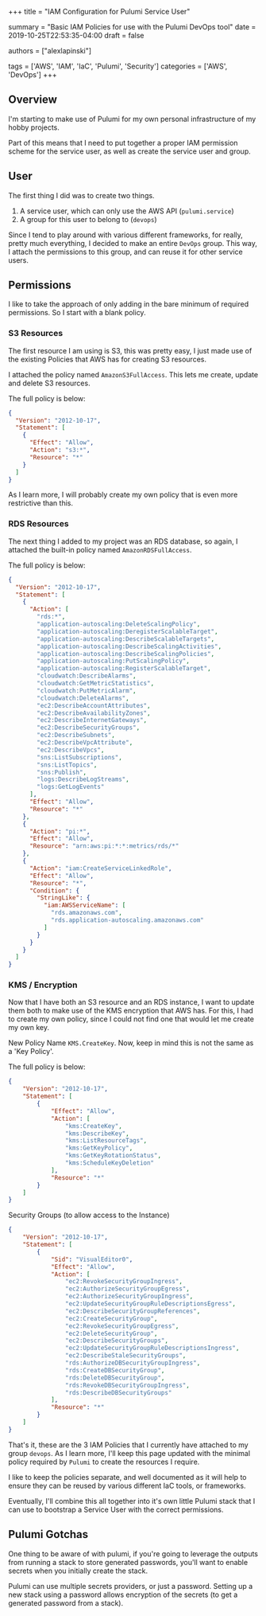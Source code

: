+++
title = "IAM Configuration for Pulumi Service User"

summary = "Basic IAM Policies for use with the Pulumi DevOps tool"
date = 2019-10-25T22:53:35-04:00
draft = false

authors = ["alexlapinski"]

tags = ['AWS', 'IAM', 'IaC', 'Pulumi', 'Security']
categories = ['AWS', 'DevOps']
+++

## Overview
I'm starting to make use of Pulumi for my own personal infrastructure of my hobby projects.

Part of this means that I need to put together a proper IAM permission scheme for the service user, as well as create the service user and group.

## User
The first thing I did was to create two things.
1. A service user, which can only use the AWS API (```pulumi.service```)
2. A group for this user to belong to (```devops```)

Since I tend to play around with various different frameworks, for really, pretty much everything, I decided to make an entire ```DevOps``` group. This way, I attach the permissions to this group, and can reuse it for other service users.

## Permissions
I like to take the approach of only adding in the bare minimum of required permissions. So I start with a blank policy.

### S3 Resources
The first resource I am using is S3, this was pretty easy, I just made use of the existing Policies that AWS has for creating S3 resources.

I attached the policy named ```AmazonS3FullAccess```. This lets me create, update and delete S3 resources.

The full policy is below:
```json
{
  "Version": "2012-10-17",
  "Statement": [
    {
      "Effect": "Allow",
      "Action": "s3:*",
      "Resource": "*"
    }
  ]
}
```

As I learn more, I will probably create my own policy that is even more restrictive than this.

### RDS Resources
The next thing I added to my project was an RDS database, so again, I attached the built-in policy named ```AmazonRDSFullAccess```.

The full policy is below:
```json
{
  "Version": "2012-10-17",
  "Statement": [
    {
      "Action": [
        "rds:*",
        "application-autoscaling:DeleteScalingPolicy",
        "application-autoscaling:DeregisterScalableTarget",
        "application-autoscaling:DescribeScalableTargets",
        "application-autoscaling:DescribeScalingActivities",
        "application-autoscaling:DescribeScalingPolicies",
        "application-autoscaling:PutScalingPolicy",
        "application-autoscaling:RegisterScalableTarget",
        "cloudwatch:DescribeAlarms",
        "cloudwatch:GetMetricStatistics",
        "cloudwatch:PutMetricAlarm",
        "cloudwatch:DeleteAlarms",
        "ec2:DescribeAccountAttributes",
        "ec2:DescribeAvailabilityZones",
        "ec2:DescribeInternetGateways",
        "ec2:DescribeSecurityGroups",
        "ec2:DescribeSubnets",
        "ec2:DescribeVpcAttribute",
        "ec2:DescribeVpcs",
        "sns:ListSubscriptions",
        "sns:ListTopics",
        "sns:Publish",
        "logs:DescribeLogStreams",
        "logs:GetLogEvents"
      ],
      "Effect": "Allow",
      "Resource": "*"
    },
    {
      "Action": "pi:*",
      "Effect": "Allow",
      "Resource": "arn:aws:pi:*:*:metrics/rds/*"
    },
    {
      "Action": "iam:CreateServiceLinkedRole",
      "Effect": "Allow",
      "Resource": "*",
      "Condition": {
        "StringLike": {
          "iam:AWSServiceName": [
            "rds.amazonaws.com",
            "rds.application-autoscaling.amazonaws.com"
          ]
        }
      }
    }
  ]
}
```

### KMS / Encryption
Now that I have both an S3 resource and an RDS instance, I want to update them both to make use of the KMS encryption that AWS has. For this, I had to create my own policy, since I could not find one that would let me create my own key.

New Policy Name ```KMS.CreateKey```. Now, keep in mind this is not the same as a 'Key Policy'.

The full policy is below:
```json
{
    "Version": "2012-10-17",
    "Statement": [
        {
            "Effect": "Allow",
            "Action": [
                "kms:CreateKey",
                "kms:DescribeKey",
                "kms:ListResourceTags",
                "kms:GetKeyPolicy",
                "kms:GetKeyRotationStatus",
                "kms:ScheduleKeyDeletion"
            ],
            "Resource": "*"
        }
    ]
}
```

Security Groups (to allow access to the Instance)
```json
{
    "Version": "2012-10-17",
    "Statement": [
        {
            "Sid": "VisualEditor0",
            "Effect": "Allow",
            "Action": [
                "ec2:RevokeSecurityGroupIngress",
                "ec2:AuthorizeSecurityGroupEgress",
                "ec2:AuthorizeSecurityGroupIngress",
                "ec2:UpdateSecurityGroupRuleDescriptionsEgress",
                "ec2:DescribeSecurityGroupReferences",
                "ec2:CreateSecurityGroup",
                "ec2:RevokeSecurityGroupEgress",
                "ec2:DeleteSecurityGroup",
                "ec2:DescribeSecurityGroups",
                "ec2:UpdateSecurityGroupRuleDescriptionsIngress",
                "ec2:DescribeStaleSecurityGroups",
                "rds:AuthorizeDBSecurityGroupIngress",
                "rds:CreateDBSecurityGroup",
                "rds:DeleteDBSecurityGroup",
                "rds:RevokeDBSecurityGroupIngress",
                "rds:DescribeDBSecurityGroups"
            ],
            "Resource": "*"
        }
    ]
}
```

That's it, these are the 3 IAM Policies that I currently have attached to my group ```devops```. As I learn more, I'll keep this page updated with the minimal policy required by ```Pulumi``` to create the resources I require.

I like to keep the policies separate, and well documented as it will help to ensure they can be reused by various different IaC tools, or frameworks.

Eventually, I'll combine this all together into it's own little Pulumi stack that I can use to bootstrap a Service User with the correct permissions.

## Pulumi Gotchas
One thing to be aware of with pulumi, if you're going to leverage the outputs from running a stack to store generated passwords, you'll want to enable secrets when you initially create the stack.

Pulumi can use multiple secrets providers, or just a password. Setting up a new stack using a password allows encryption of the secrets (to get a generated password from a stack).
